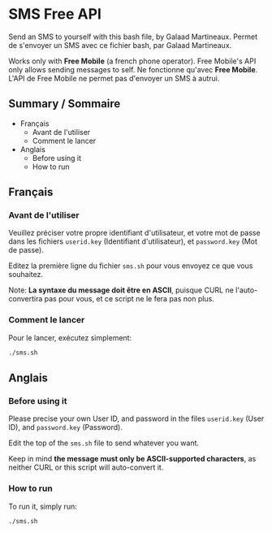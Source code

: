 # SMS Free API
Send an SMS to yourself with this bash file, by Galaad Martineaux.
Permet de s'envoyer un SMS avec ce fichier bash, par Galaad Martineaux.

Works only with **Free Mobile** (a french phone operator). Free Mobile's
API only allows sending messages to self.
Ne fonctionne qu'avec **Free Mobile**. L'API de Free Mobile ne permet
pas d'envoyer un SMS à autrui.

## Summary / Sommaire

- Français
	- Avant de l'utiliser
	- Comment le lancer
- Anglais
	- Before using it
	- How to run

## Français

### Avant de l'utiliser
Veuillez préciser votre propre identifiant d'utilisateur, et votre mot de passe
dans les fichiers `userid.key` (Identifiant d'utilisateur),
et `password.key` (Mot de passe).

Editez la première ligne du fichier `sms.sh` pour vous envoyez ce que vous souhaitez.

Note: **La syntaxe du message doit être en ASCII**, puisque CURL ne l'auto-convertira pas pour vous, et ce script ne le fera pas non plus.


### Comment le lancer
Pour le lancer, exécutez simplement:
```sh
./sms.sh
```


## Anglais

### Before using it
Please precise your own User ID, and password in the files `userid.key` (User ID),
and `password.key` (Password).

Edit the top of the `sms.sh` file to send whatever you want.

Keep in mind **the message must only be ASCII-supported characters**,
as neither CURL or this script will auto-convert it.


### How to run
To run it, simply run:
```sh
./sms.sh
```

